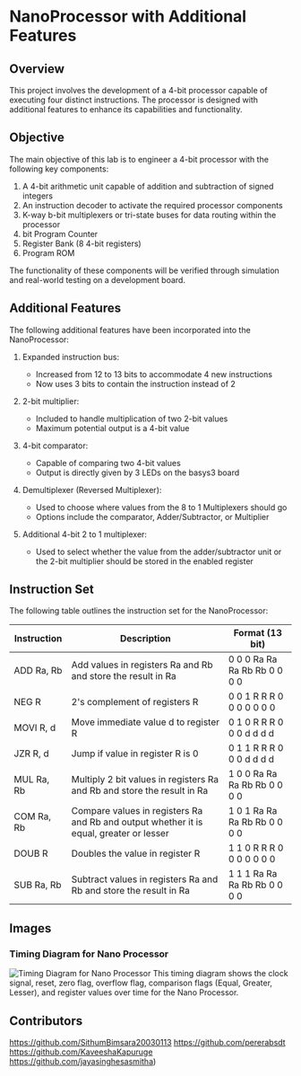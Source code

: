 # NanoProcessor with Additional Features

## Overview

This project involves the development of a 4-bit processor capable of executing four distinct instructions. The processor is designed with additional features to enhance its capabilities and functionality.

## Objective

The main objective of this lab is to engineer a 4-bit processor with the following key components:

1. A 4-bit arithmetic unit capable of addition and subtraction of signed integers
2. An instruction decoder to activate the required processor components
3. K-way b-bit multiplexers or tri-state buses for data routing within the processor
4. bit Program Counter
5. Register Bank (8 4-bit registers)
6. Program ROM

The functionality of these components will be verified through simulation and real-world testing on a development board.

## Additional Features

The following additional features have been incorporated into the NanoProcessor:

1. Expanded instruction bus:
   - Increased from 12 to 13 bits to accommodate 4 new instructions
   - Now uses 3 bits to contain the instruction instead of 2

2. 2-bit multiplier:
   - Included to handle multiplication of two 2-bit values
   - Maximum potential output is a 4-bit value

3. 4-bit comparator:
   - Capable of comparing two 4-bit values
   - Output is directly given by 3 LEDs on the basys3 board

4. Demultiplexer (Reversed Multiplexer):
   - Used to choose where values from the 8 to 1 Multiplexers should go
   - Options include the comparator, Adder/Subtractor, or Multiplier

5. Additional 4-bit 2 to 1 multiplexer:
   - Used to select whether the value from the adder/subtractor unit or the 2-bit multiplier should be stored in the enabled register

## Instruction Set

The following table outlines the instruction set for the NanoProcessor:

| Instruction | Description | Format (13 bit) |
|-------------|-------------|-----------------|
| ADD Ra, Rb  | Add values in registers Ra and Rb and store the result in Ra | 0 0 0 Ra Ra Ra Rb Rb 0 0 0 0 |
| NEG R       | 2's complement of registers R | 0 0 1 R R R 0 0 0 0 0 0 0 |
| MOVI R, d   | Move immediate value d to register R | 0 1 0 R R R 0 0 0 d d d d |
| JZR R, d    | Jump if value in register R is 0 | 0 1 1 R R R 0 0 0 d d d d |
| MUL Ra, Rb  | Multiply 2 bit values in registers Ra and Rb and store the result in Ra | 1 0 0 Ra Ra Ra Rb Rb 0 0 0 0 |
| COM Ra, Rb  | Compare values in registers Ra and Rb and output whether it is equal, greater or lesser | 1 0 1 Ra Ra Ra Rb Rb 0 0 0 0 |
| DOUB R      | Doubles the value in register R | 1 1 0 R R R 0 0 0 0 0 0 0 |
| SUB Ra, Rb  | Subtract values in registers Ra and Rb and store the result in Ra | 1 1 1 Ra Ra Ra Rb Rb 0 0 0 0 |


## Images

### Timing Diagram for Nano Processor
![Timing Diagram for Nano Processor](https://github.com/SithumBimsara20030113/Nano-Processor/blob/main/Images/Timing%20%20Diagram%20%20for%20%20Nano%20%20Processor.png)
This timing diagram shows the clock signal, reset, zero flag, overflow flag, comparison flags (Equal, Greater, Lesser), and register values over time for the Nano Processor.

## Contributors

https://github.com/SithumBimsara20030113
https://github.com/pererabsdt
https://github.com/KaveeshaKapuruge
https://github.com/jayasinghesasmitha)
